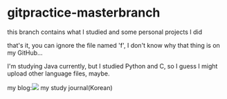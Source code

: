 # gitpractice-masterbranch
this branch contains what I studied and some personal projects I did

that's it, you can ignore the file named 'f', I don't know why that thing is on my GitHub...

I'm studying Java currently, but I studied Python and C, so I guess I might upload other language files, maybe.

my blog:<img src="https://blog.naver.com/ilkayjh92/Blog-FFCA28?style=flat-square&logo=firebase&logoColor=white"/>
  my study journal(Korean)
